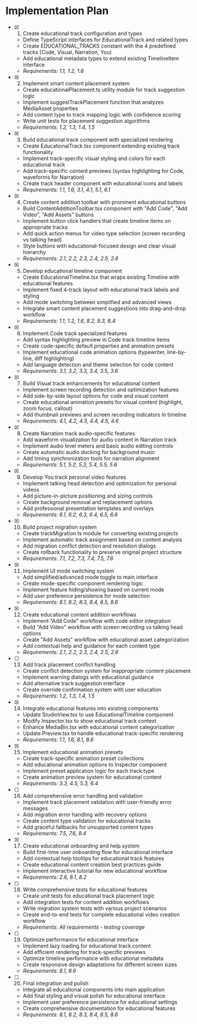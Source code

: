 # Implementation Plan

- [x] 1. Create educational track configuration and types





  - Define TypeScript interfaces for EducationalTrack and related types
  - Create EDUCATIONAL_TRACKS constant with the 4 predefined tracks (Code, Visual, Narration, You)
  - Add educational metadata types to extend existing TimelineItem interface
  - _Requirements: 1.1, 1.2, 1.6_

- [x] 2. Implement smart content placement system





  - Create educationalPlacement.ts utility module for track suggestion logic
  - Implement suggestTrackPlacement function that analyzes MediaAsset properties
  - Add content type to track mapping logic with confidence scoring
  - Write unit tests for placement suggestion algorithms
  - _Requirements: 1.2, 1.3, 1.4, 1.5_

- [x] 3. Build educational track component with specialized rendering





  - Create EducationalTrack.tsx component extending existing track functionality
  - Implement track-specific visual styling and colors for each educational track
  - Add track-specific content previews (syntax highlighting for Code, waveforms for Narration)
  - Create track header component with educational icons and labels
  - _Requirements: 1.1, 1.6, 3.1, 4.1, 5.1, 6.1_

- [x] 4. Create content addition toolbar with prominent educational buttons





  - Build ContentAdditionToolbar.tsx component with "Add Code", "Add Video", "Add Assets" buttons
  - Implement button click handlers that create timeline items on appropriate tracks
  - Add quick action menus for video type selection (screen recording vs talking head)
  - Style buttons with educational-focused design and clear visual hierarchy
  - _Requirements: 2.1, 2.2, 2.3, 2.4, 2.5, 2.6_

- [x] 5. Develop educational timeline component





  - Create EducationalTimeline.tsx that wraps existing Timeline with educational features
  - Implement fixed 4-track layout with educational track labels and styling
  - Add mode switching between simplified and advanced views
  - Integrate smart content placement suggestions into drag-and-drop workflow
  - _Requirements: 1.1, 1.2, 1.6, 8.2, 8.3, 8.4_

- [x] 6. Implement Code track specialized features





  - Add syntax highlighting preview in Code track timeline items
  - Create code-specific default properties and animation presets
  - Implement educational code animation options (typewriter, line-by-line, diff highlighting)
  - Add language detection and theme selection for code content
  - _Requirements: 3.1, 3.2, 3.3, 3.4, 3.5, 3.6_

- [x] 7. Build Visual track enhancements for educational content





  - Implement screen recording detection and optimization features
  - Add side-by-side layout options for code and visual content
  - Create educational animation presets for visual content (highlight, zoom focus, callout)
  - Add thumbnail previews and screen recording indicators in timeline
  - _Requirements: 4.1, 4.2, 4.3, 4.4, 4.5, 4.6_

- [x] 8. Create Narration track audio-specific features





  - Add waveform visualization for audio content in Narration track
  - Implement audio level meters and basic audio editing controls
  - Create automatic audio ducking for background music
  - Add timing synchronization tools for narration alignment
  - _Requirements: 5.1, 5.2, 5.3, 5.4, 5.5, 5.6_

- [x] 9. Develop You track personal video features





  - Implement talking head detection and optimization for personal videos
  - Add picture-in-picture positioning and sizing controls
  - Create background removal and replacement options
  - Add professional presentation templates and overlays
  - _Requirements: 6.1, 6.2, 6.3, 6.4, 6.5, 6.6_

- [x] 10. Build project migration system





  - Create trackMigration.ts module for converting existing projects
  - Implement automatic track assignment based on content analysis
  - Add migration conflict detection and resolution dialogs
  - Create rollback functionality to preserve original project structure
  - _Requirements: 7.1, 7.2, 7.3, 7.4, 7.5, 7.6_

- [x] 11. Implement UI mode switching system





  - Add simplified/advanced mode toggle to main interface
  - Create mode-specific component rendering logic
  - Implement feature hiding/showing based on current mode
  - Add user preference persistence for mode selection
  - _Requirements: 8.1, 8.2, 8.3, 8.4, 8.5, 8.6_

- [x] 12. Create educational content addition workflows





  - Implement "Add Code" workflow with code editor integration
  - Build "Add Video" workflow with screen recording vs talking head options
  - Create "Add Assets" workflow with educational asset categorization
  - Add contextual help and guidance for each content type
  - _Requirements: 2.1, 2.2, 2.3, 2.4, 2.5, 2.6_

- [ ] 13. Add track placement conflict handling
  - Create conflict detection system for inappropriate content placement
  - Implement warning dialogs with educational guidance
  - Add alternative track suggestion interface
  - Create override confirmation system with user education
  - _Requirements: 1.2, 1.3, 1.4, 1.5_

- [x] 14. Integrate educational features into existing components





  - Update StudioView.tsx to use EducationalTimeline component
  - Modify Inspector.tsx to show educational track context
  - Enhance MediaBin.tsx with educational content categorization
  - Update Preview.tsx to handle educational track-specific rendering
  - _Requirements: 1.1, 1.6, 8.1, 8.6_

- [x] 15. Implement educational animation presets


  - Create track-specific animation preset collections
  - Add educational animation options to Inspector component
  - Implement preset application logic for each track type
  - Create animation preview system for educational content
  - _Requirements: 3.3, 4.5, 5.3, 6.4_

- [ ] 16. Add comprehensive error handling and validation
  - Implement track placement validation with user-friendly error messages
  - Add migration error handling with recovery options
  - Create content type validation for educational tracks
  - Add graceful fallbacks for unsupported content types
  - _Requirements: 7.5, 7.6, 8.4_

- [x] 17. Create educational onboarding and help system
  - Build first-time user onboarding flow for educational interface
  - Add contextual help tooltips for educational track features
  - Create educational content creation best practices guide
  - Implement interactive tutorial for new educational workflow
  - _Requirements: 2.6, 8.1, 8.2_

- [ ] 18. Write comprehensive tests for educational features
  - Create unit tests for educational track placement logic
  - Add integration tests for content addition workflows
  - Write migration system tests with various project scenarios
  - Create end-to-end tests for complete educational video creation workflow
  - _Requirements: All requirements - testing coverage_

- [ ] 19. Optimize performance for educational interface
  - Implement lazy loading for educational track content
  - Add efficient rendering for track-specific previews
  - Optimize timeline performance with educational metadata
  - Create responsive design adaptations for different screen sizes
  - _Requirements: 8.1, 8.6_

- [ ] 20. Final integration and polish
  - Integrate all educational components into main application
  - Add final styling and visual polish for educational interface
  - Implement user preference persistence for educational settings
  - Create comprehensive documentation for educational features
  - _Requirements: 8.1, 8.2, 8.3, 8.4, 8.5, 8.6_